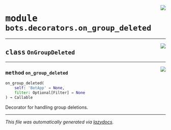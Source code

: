 <!-- markdownlint-disable -->

<a href="https://github.com/switchcollab/Switch-Bots-Python-Library/tree/main/src/switch/bots/decorators/on_group_deleted.py#L0"><img align="right" src="https://img.shields.io/badge/-source-cccccc?style=flat-square"/></a>

# <kbd>module</kbd> `bots.decorators.on_group_deleted`






---

<a href="https://github.com/switchcollab/Switch-Bots-Python-Library/tree/main/src/switch/bots/decorators/on_group_deleted.py#L6"><img align="right" src="https://img.shields.io/badge/-source-cccccc?style=flat-square"/></a>

## <kbd>class</kbd> `OnGroupDeleted`







---

<a href="https://github.com/switchcollab/Switch-Bots-Python-Library/tree/main/src/switch/bots/decorators/on_group_deleted.py#L7"><img align="right" src="https://img.shields.io/badge/-source-cccccc?style=flat-square"/></a>

### <kbd>method</kbd> `on_group_deleted`

```python
on_group_deleted(
    self: 'BotApp' = None,
    filter: Optional[Filter] = None
) → Callable
```

Decorator for handling group deletions. 




---

_This file was automatically generated via [lazydocs](https://github.com/ml-tooling/lazydocs)._

